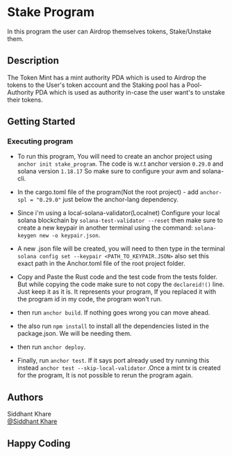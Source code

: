 # Stake Program

In this program the user can Airdrop themselves tokens, Stake/Unstake them.

## Description

The Token Mint has a mint authority PDA which is used to Airdrop the tokens to the User's token account and the Staking pool has a Pool-Authority PDA which is used as authority in-case the user want's to unstake their tokens. 
## Getting Started

### Executing program

- To run this program, You will need to create an anchor project using `anchor init stake_program`. The code is w.r.t anchor version `0.29.0` and solana version `1.18.17` So make sure to configure your avm and solana-cli.

- In the cargo.toml file of the program(Not the root project) - add `anchor-spl = "0.29.0"` just below the anchor-lang dependency.

- Since i'm using a local-solana-validator(Localnet) Configure your local solana blockchain by `solana-test-validator --reset` then make sure to create a new keypair in another terminal using the command: `solana-keygen new -o keypair.json`.

- A new .json file will be created, you will need to then type in the terminal `solana config set --keypair <PATH_TO_KEYPAIR.JSON>` also set this exact path in the Anchor.toml file of the root project folder.

- Copy and Paste the Rust code and the test code from the tests folder. But while copying the code make sure to not copy the `declareid!()` line. Just keep it as it is. It represents your program, If you replaced it with the program id in my code, the program won't run.

- then run `anchor build`. If nothing goes wrong you can move ahead.

- the also run `npm install` to install all the dependencies listed in the package.json. We will be needing them.

- then run `anchor deploy`.

- Finally, run `anchor test`. If it says port already used try running this instead `anchor test --skip-local-validator` .Once a mint tx is created for the program, It is not possible to rerun the program again.


## Authors

Siddhant Khare  
[@Siddhant Khare](https://www.linkedin.com/in/siddhant-khare-13938920a/)

## Happy Coding
